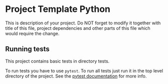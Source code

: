 # Project Template Python

This is description of your project. Do NOT forget to modify it together with
title of this file, project dependencies and other parts of this file which
would require the change.


## Running tests

This project contains basic tests in directory tests.

To run tests you have to use `pytest`. To run all tests just run it in the top
level directory of the project. See the [pytest
documentation](https://docs.pytest.org/) for more info.
